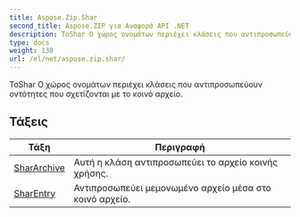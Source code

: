 ```yaml
---
title: Aspose.Zip.Shar
second_title: Aspose.ZIP για Αναφορά API .NET
description: ΤοShar Ο χώρος ονομάτων περιέχει κλάσεις που αντιπροσωπεύουν οντότητες που σχετίζονται με το κοινό αρχείο.
type: docs
weight: 130
url: /el/net/aspose.zip.shar/
---
```

ΤοShar Ο χώρος ονομάτων περιέχει κλάσεις που αντιπροσωπεύουν οντότητες που σχετίζονται με το κοινό αρχείο.

## Τάξεις

| Τάξη | Περιγραφή |
| --- | --- |
| [SharArchive](./shararchive/) | Αυτή η κλάση αντιπροσωπεύει το αρχείο κοινής χρήσης. |
| [SharEntry](./sharentry/) | Αντιπροσωπεύει μεμονωμένο αρχείο μέσα στο κοινό αρχείο. |



